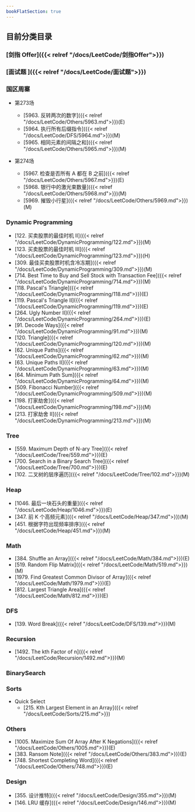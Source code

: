 ```yaml
---
bookFlatSection: true
---
```



## 目前分类目录
### [剑指 Offer]({{< relref "/docs/LeetCode/剑指Offer">}})
### [面试题 ]({{< relref "/docs/LeetCode/面试题">}})

### 国区周寨
- 第273场
  - [5963. 反转两次的数字]({{< relref "/docs/LeetCode/Others/5963.md">}})(E)
  - [5964. 执行所有后缀指令]({{< relref "/docs/LeetCode/DFS/5964.md">}})(M)
  - [5965. 相同元素的间隔之和]({{< relref "/docs/LeetCode/Others/5965.md">}})(M)

- 第274场
  - [5967. 检查是否所有 A 都在 B 之前]({{< relref "/docs/LeetCode/Others/5967.md">}})(E)
  - [5968. 银行中的激光束数量]({{< relref "/docs/LeetCode/Others/5968.md">}})(M)
  - [5969. 摧毁小行星]({{< relref "/docs/LeetCode/Others/5969.md">}})(M)
### Dynamic Programming

- [122. 买卖股票的最佳时机 II]({{< relref "/docs/LeetCode/DynamicProgramming/122.md">}})(M)
- [123. 买卖股票的最佳时机 III]({{< relref "/docs/LeetCode/DynamicProgramming/123.md">}})(H)
- [309. 最佳买卖股票时机含冷冻期]({{< relref "/docs/LeetCode/DynamicProgramming/309.md">}})(M)
- [714. Best Time to Buy and Sell Stock with Transaction Fee]({{< relref "/docs/LeetCode/DynamicProgramming/714.md">}})(M)
- [118. Pascal's Triangle]({{< relref "/docs/LeetCode/DynamicProgramming/118.md">}})(E)
- [119. Pascal's Triangle II]({{< relref "/docs/LeetCode/DynamicProgramming/119.md">}})(E)
- [264. Ugly Number II]({{< relref "/docs/LeetCode/DynamicProgramming/264.md">}})(E)
- [91. Decode Ways]({{< relref "/docs/LeetCode/DynamicProgramming/91.md">}})(M)
- [120. Triangle]({{< relref "/docs/LeetCode/DynamicProgramming/120.md">}})(M)
- [62. Unique Paths]({{< relref "/docs/LeetCode/DynamicProgramming/62.md">}})(M)
- [63. Unique Paths II]({{< relref "/docs/LeetCode/DynamicProgramming/63.md">}})(M)
- [64. Minimum Path Sum]({{< relref "/docs/LeetCode/DynamicProgramming/64.md">}})(M)
- [509. Fibonacci Number]({{< relref "/docs/LeetCode/DynamicProgramming/509.md">}})(M)
- [198. 打家劫舍]({{< relref "/docs/LeetCode/DynamicProgramming/198.md">}})(M)
- [213. 打家劫舍 II]({{< relref "/docs/LeetCode/DynamicProgramming/213.md">}})(M)

### Tree
- [559. Maximum Depth of N-ary Tree]({{< relref "/docs/LeetCode/Tree/559.md">}})(E)
- [700. Search in a Binary Search Tree]({{< relref "/docs/LeetCode/Tree/700.md">}})(E)
- [102. 二叉树的层序遍历]({{< relref "/docs/LeetCode/Tree/102.md">}})(M)

### Heap
- [1046. 最后一块石头的重量]({{< relref "/docs/LeetCode/Heap/1046.md">}})(E)
- [347. 前 K 个高频元素]({{< relref "/docs/LeetCode/Heap/347.md">}})(M)
- [451. 根据字符出现频率排序]({{< relref "/docs/LeetCode/Heap/451.md">}})(M)

### Math
- [384. Shuffle an Array]({{< relref "/docs/LeetCode/Math/384.md">}})(E)
- [519. Random Flip Matrix]({{< relref "/docs/LeetCode/Math/519.md">}})(M)
- [1979. Find Greatest Common Divisor of Array]({{< relref "/docs/LeetCode/Math/1979.md">}})(E)
- [812. Largest Triangle Area]({{< relref "/docs/LeetCode/Math/812.md">}})(E)

### DFS
- [139. Word Break]({{< relref "/docs/LeetCode/DFS/139.md">}})(M)

### Recursion
- [1492. The kth Factor of n]({{< relref "/docs/LeetCode/Recursion/1492.md">}})(M)

### BinarySearch

### Sorts
- Quick Select
  - [215. Kth Largest Element in an Array]({{< relref "/docs/LeetCode/Sorts/215.md">}})


### Others
- [1005. Maximize Sum Of Array After K Negations]({{< relref "/docs/LeetCode/Others/1005.md">}})(E)
- [383. Ransom Note]({{< relref "/docs/LeetCode/Others/383.md">}})(E)
- [748. Shortest Completing Word]({{< relref "/docs/LeetCode/Others/748.md">}})(E)

### Design
- [355. 设计推特]({{< relref "/docs/LeetCode/Design/355.md">}})(M)
- [146. LRU 缓存]({{< relref "/docs/LeetCode/Design/146.md">}})(M)